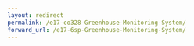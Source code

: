 ```yaml
---
layout: redirect
permalink: /e17-co328-Greenhouse-Monitoring-System/
forward_url: /e17-6sp-Greenhouse-Monitoring-System/
---
```

